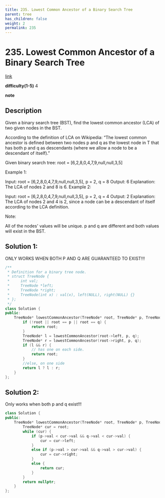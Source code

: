 ```yaml
---
title: 235. Lowest Common Ancestor of a Binary Search Tree
parent: tree
has_children: false
weight: 2
permalink: 235
---
```

# 235. Lowest Common Ancestor of a Binary Search Tree
[link](https://leetcode.com/problems/lowest-common-ancestor-of-a-binary-search-tree/)

**difficulty(1-5)**
4

**note**

## Description
Given a binary search tree (BST), find the lowest common ancestor (LCA) of two given nodes in the BST.

According to the definition of LCA on Wikipedia: “The lowest common ancestor is defined between two nodes p and q as the lowest node in T that has both p and q as descendants (where we allow a node to be a descendant of itself).”

Given binary search tree:  root = [6,2,8,0,4,7,9,null,null,3,5]


 

Example 1:

Input: root = [6,2,8,0,4,7,9,null,null,3,5], p = 2, q = 8
Output: 6
Explanation: The LCA of nodes 2 and 8 is 6.
Example 2:

Input: root = [6,2,8,0,4,7,9,null,null,3,5], p = 2, q = 4
Output: 2
Explanation: The LCA of nodes 2 and 4 is 2, since a node can be a descendant of itself according to the LCA definition.
 

Note:

All of the nodes' values will be unique.
p and q are different and both values will exist in the BST.

## Solution 1: 
ONLY WORKS WHEN BOTH P AND Q ARE GUARANTEED TO EXIST!!!
```c++
/**
 * Definition for a binary tree node.
 * struct TreeNode {
 *     int val;
 *     TreeNode *left;
 *     TreeNode *right;
 *     TreeNode(int x) : val(x), left(NULL), right(NULL) {}
 * };
 */
class Solution {
public:
    TreeNode* lowestCommonAncestor(TreeNode* root, TreeNode* p, TreeNode* q) {
        if (!root || root == p || root == q) {
            return root;
        }
        TreeNode* l = lowestCommonAncestor(root->left, p, q);
        TreeNode* r = lowestCommonAncestor(root->right, p, q);
        if (l && r) {
            // has one on each side.
            return root;
        }
        //else, on one side
        return l ? l : r;
    }
};
```

## Solution 2: 
Only works when both p and q exist!!!

```c++
class Solution {
public:
    TreeNode* lowestCommonAncestor(TreeNode* root, TreeNode* p, TreeNode* q) {
        TreeNode* cur = root;
        while (cur) {
            if (p->val < cur->val && q->val < cur->val) {
                cur = cur->left;
            }
            else if (p->val > cur->val && q->val > cur->val) {
                cur = cur->right;
            }
            else {
                return cur;
            }
        }
        return nullptr; 
    }
};
```